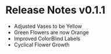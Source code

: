 # Release Notes v0.1.1

- Adjusted Vases to be Yellow
- Green Flowers are now Orange
- Improved ColorBlind Labels
- Cyclical Flower Growth